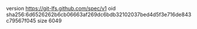 version https://git-lfs.github.com/spec/v1
oid sha256:6d6526262b6cb06663af269dc6bdb32102037bed4d5f3e716de843c79567f045
size 6049
